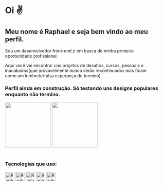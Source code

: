 <h1>Oi ✌</h1>
<h2>Meu nome é Raphael e seja bem vindo ao meu perfil.</h2>
<p>Sou um desenvolvedor front-end jr em busca de minha primeira oportunidade profissional.</p>
<p>Aqui você vai encontrar uns projetos de desafios, cursos, pessoais e inacabados(que provavelmente nunca serão recontinuados mas ficam como um lembrete/falsa esperança de termino).</p>

<h3> Perfil ainda em construção. Só testando uns designs populares enquanto não termino.</h3>
<div>
  <img height="150em" src="https://github-readme-stats.vercel.app/api?username=raphaelmoura11&hide=contribs&theme=blueberry"/> 
  <img height="150em" src="https://github-readme-stats.vercel.app/api/top-langs/?username=raphaelmoura11&layout=compact&theme=blueberry">
</div>



<div style="display: inline_block"><br>
  <h3>Tecnologias que uso:</h3>
  <img align="center" alt="Rapha-html" height="30" width="30" src="https://cdn.jsdelivr.net/gh/devicons/devicon/icons/html5/html5-plain.svg">
  <img align="center" alt="Rapha-css" height="30" width="30" src="https://cdn.jsdelivr.net/gh/devicons/devicon/icons/css3/css3-plain.svg">
  <img align="center" alt="Rapha-git" height="30" width="30" src="https://cdn.jsdelivr.net/gh/devicons/devicon/icons/git/git-original.svg">
  <img align="center" alt="Rapha-js" height="30" width="30" src="https://cdn.jsdelivr.net/gh/devicons/devicon/icons/javascript/javascript-original.svg">
  <img align="center" alt="Rapha-react" height="30" width="30" src="https://cdn.jsdelivr.net/gh/devicons/devicon/icons/react/react-original.svg">
</div>

<!--
**RaphaelMoura11/RaphaelMoura11** is a ✨ _special_ ✨ repository because its `README.md` (this file) appears on your GitHub profile.

Here are some ideas to get you started:

- 🔭 I’m currently working on ...
- 🌱 I’m currently learning ...
- 👯 I’m looking to collaborate on ...
- 🤔 I’m looking for help with ...
- 💬 Ask me about ...
- 📫 How to reach me: ...
- ⚡ Fun fact: ...
-->
